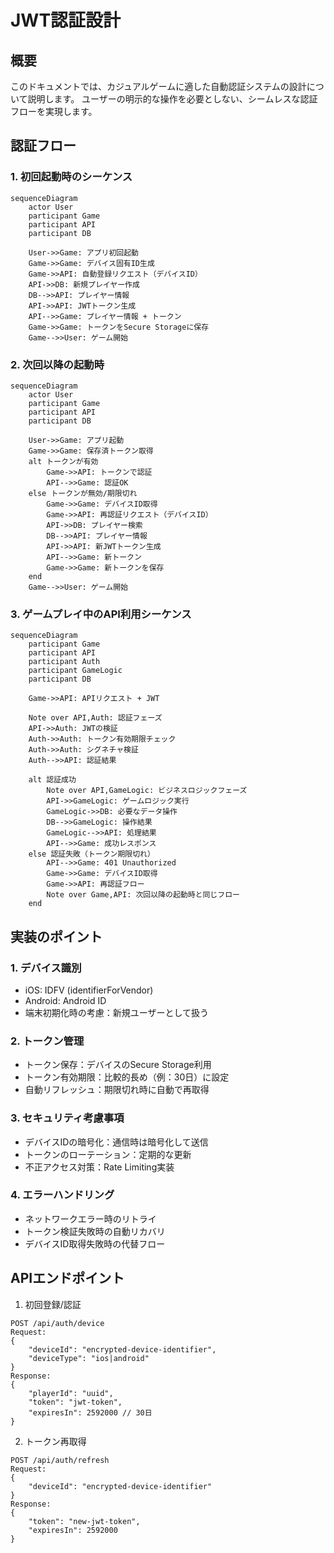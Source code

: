 # JWT認証設計

## 概要
このドキュメントでは、カジュアルゲームに適した自動認証システムの設計について説明します。
ユーザーの明示的な操作を必要としない、シームレスな認証フローを実現します。

## 認証フロー

### 1. 初回起動時のシーケンス

```mermaid
sequenceDiagram
    actor User
    participant Game
    participant API
    participant DB

    User->>Game: アプリ初回起動
    Game->>Game: デバイス固有ID生成
    Game->>API: 自動登録リクエスト（デバイスID）
    API->>DB: 新規プレイヤー作成
    DB-->>API: プレイヤー情報
    API->>API: JWTトークン生成
    API-->>Game: プレイヤー情報 + トークン
    Game->>Game: トークンをSecure Storageに保存
    Game-->>User: ゲーム開始
```

### 2. 次回以降の起動時

```mermaid
sequenceDiagram
    actor User
    participant Game
    participant API
    participant DB

    User->>Game: アプリ起動
    Game->>Game: 保存済トークン取得
    alt トークンが有効
        Game->>API: トークンで認証
        API-->>Game: 認証OK
    else トークンが無効/期限切れ
        Game->>Game: デバイスID取得
        Game->>API: 再認証リクエスト（デバイスID）
        API->>DB: プレイヤー検索
        DB-->>API: プレイヤー情報
        API->>API: 新JWTトークン生成
        API-->>Game: 新トークン
        Game->>Game: 新トークンを保存
    end
    Game-->>User: ゲーム開始
```

### 3. ゲームプレイ中のAPI利用シーケンス

```mermaid
sequenceDiagram
    participant Game
    participant API
    participant Auth
    participant GameLogic
    participant DB

    Game->>API: APIリクエスト + JWT
    
    Note over API,Auth: 認証フェーズ
    API->>Auth: JWTの検証
    Auth->>Auth: トークン有効期限チェック
    Auth->>Auth: シグネチャ検証
    Auth-->>API: 認証結果

    alt 認証成功
        Note over API,GameLogic: ビジネスロジックフェーズ
        API->>GameLogic: ゲームロジック実行
        GameLogic->>DB: 必要なデータ操作
        DB-->>GameLogic: 操作結果
        GameLogic-->>API: 処理結果
        API-->>Game: 成功レスポンス
    else 認証失敗（トークン期限切れ）
        API-->>Game: 401 Unauthorized
        Game->>Game: デバイスID取得
        Game->>API: 再認証フロー
        Note over Game,API: 次回以降の起動時と同じフロー
    end
```

## 実装のポイント

### 1. デバイス識別
- iOS: IDFV (identifierForVendor)
- Android: Android ID
- 端末初期化時の考慮：新規ユーザーとして扱う

### 2. トークン管理
- トークン保存：デバイスのSecure Storage利用
- トークン有効期限：比較的長め（例：30日）に設定
- 自動リフレッシュ：期限切れ時に自動で再取得

### 3. セキュリティ考慮事項
- デバイスIDの暗号化：通信時は暗号化して送信
- トークンのローテーション：定期的な更新
- 不正アクセス対策：Rate Limiting実装

### 4. エラーハンドリング
- ネットワークエラー時のリトライ
- トークン検証失敗時の自動リカバリ
- デバイスID取得失敗時の代替フロー

## APIエンドポイント

1. 初回登録/認証
```
POST /api/auth/device
Request:
{
    "deviceId": "encrypted-device-identifier",
    "deviceType": "ios|android"
}
Response:
{
    "playerId": "uuid",
    "token": "jwt-token",
    "expiresIn": 2592000 // 30日
}
```

2. トークン再取得
```
POST /api/auth/refresh
Request:
{
    "deviceId": "encrypted-device-identifier"
}
Response:
{
    "token": "new-jwt-token",
    "expiresIn": 2592000
}